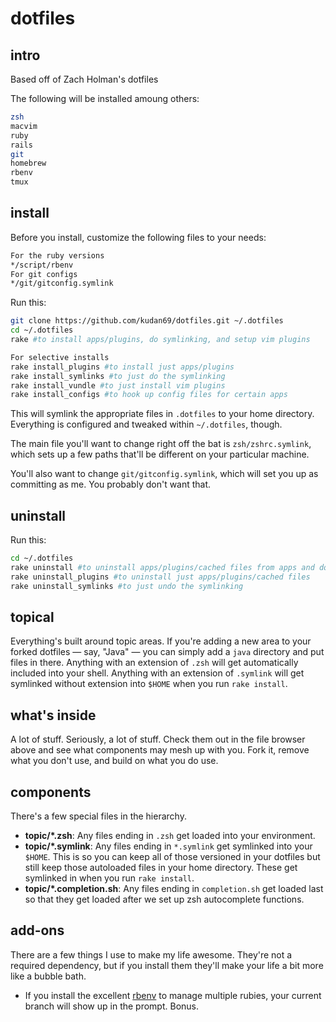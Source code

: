 # dotfiles

## intro

Based off of Zach Holman's dotfiles

The following will be installed amoung others:
```sh
zsh
macvim
ruby
rails
git
homebrew
rbenv
tmux
```


## install

Before you install, customize the following files to your needs:
```sh
For the ruby versions
*/script/rbenv
For git configs
*/git/gitconfig.symlink
```

Run this:

```sh
git clone https://github.com/kudan69/dotfiles.git ~/.dotfiles
cd ~/.dotfiles
rake #to install apps/plugins, do symlinking, and setup vim plugins

For selective installs
rake install_plugins #to install just apps/plugins
rake install_symlinks #to just do the symlinking
rake install_vundle #to just install vim plugins
rake install_configs #to hook up config files for certain apps
```

This will symlink the appropriate files in `.dotfiles` to your home directory.
Everything is configured and tweaked within `~/.dotfiles`, though.

The main file you'll want to change right off the bat is `zsh/zshrc.symlink`,
which sets up a few paths that'll be different on your particular machine.

You'll also want to change `git/gitconfig.symlink`, which will set you up as
committing as me. You probably don't want that.

## uninstall

Run this:

```sh
cd ~/.dotfiles
rake uninstall #to uninstall apps/plugins/cached files from apps and do take away symlinking
rake uninstall_plugins #to uninstall just apps/plugins/cached files
rake uninstall_symlinks #to just undo the symlinking
```

## topical

Everything's built around topic areas. If you're adding a new area to your
forked dotfiles — say, "Java" — you can simply add a `java` directory and put
files in there. Anything with an extension of `.zsh` will get automatically
included into your shell. Anything with an extension of `.symlink` will get
symlinked without extension into `$HOME` when you run `rake install`.

## what's inside

A lot of stuff. Seriously, a lot of stuff. Check them out in the file browser
above and see what components may mesh up with you. Fork it, remove what you
don't use, and build on what you do use.

## components

There's a few special files in the hierarchy.

- **topic/\*.zsh**: Any files ending in `.zsh` get loaded into your
  environment.
- **topic/\*.symlink**: Any files ending in `*.symlink` get symlinked into
  your `$HOME`. This is so you can keep all of those versioned in your dotfiles
  but still keep those autoloaded files in your home directory. These get
  symlinked in when you run `rake install`.
- **topic/\*.completion.sh**: Any files ending in `completion.sh` get loaded
  last so that they get loaded after we set up zsh autocomplete functions.

## add-ons

There are a few things I use to make my life awesome. They're not a required
dependency, but if you install them they'll make your life a bit more like a
bubble bath.

- If you install the excellent [rbenv](https://github.com/sstephenson/rbenv) to
  manage multiple rubies, your current branch will show up in the prompt. Bonus.

